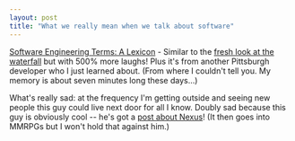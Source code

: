 ```yaml
---
layout: post
title: "What we really mean when we talk about software"
---
```




<a href="http://www.tgr.com/weblog/archives/000099.html">Software Engineering Terms: A Lexicon</a> - Similar to the <a href="http://byandlarge.net/thebitterend/archives/000210.html">fresh look at the waterfall</a> but with 500% more laughs! Plus it's from another Pittsburgh developer who I just learned about. (From where I couldn't tell you. My memory is about seven minutes long these days...) 

<p>What's really sad: at the frequency I'm getting outside and seeing new people this guy could live next door for all I know. Doubly sad because this guy is obviously cool -- he's got a <a href="http://www.tgr.com/weblog/archives/000087.html">post about Nexus</a>! (It then goes into MMRPGs but I won't hold that against him.)</p>


